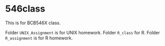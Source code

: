 # 546class
This is for BCB546X class.

Folder `UNIX_Assignment` is for UNIX homework.
Folder `R_class` for R.
Folder `R_assignment` is for R homework.

